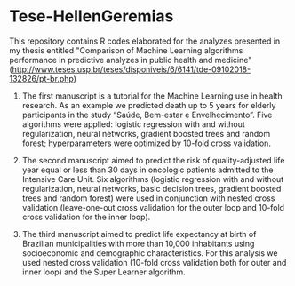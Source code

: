 # Tese-HellenGeremias

This repository contains R codes elaborated for the analyzes presented in my thesis entitled
"Comparison of Machine Learning algorithms performance in predictive analyzes in public health and medicine" (http://www.teses.usp.br/teses/disponiveis/6/6141/tde-09102018-132826/pt-br.php)

1) The first manuscript is a tutorial for the Machine Learning use in health research. As an example we predicted death up to 5 years
for elderly participants in the study “Saúde, Bem-estar e Envelhecimento”.
Five algorithms were applied: logistic regression with and without regularization, neural networks, 
gradient boosted trees and random forest; hyperparameters were optimized by 10-fold cross validation.

2) The second manuscript aimed to predict the risk of quality-adjusted life year equal or less than 30 days in oncologic patients 
admitted to the Intensive Care Unit. Six algorithms (logistic regression with and without regularization, neural networks, 
basic decision trees, gradient boosted trees and random forest)
were used in conjunction with nested cross validation (leave-one-out cross validation for the outer loop 
and 10-fold cross validation for the inner loop).

3) The third manuscript aimed to predict life expectancy at birth of Brazilian municipalities with more than 10,000 inhabitants 
using socioeconomic and demographic characteristics. For this analysis we used nested cross validation 
(10-fold cross validation both for outer and inner loop) and the Super Learner algorithm.
